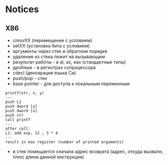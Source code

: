 # Notices

## X86

* cmovXX (перемещение с условием)
* setXX (установка бита с условием)
* аргументы через стек в обратном порядке
* удаление из стека лежит на вызывающем
* результат работы - в al, ax, eax (стандартные типы)
* дробные - в регистрах сопроцессора
* cdecl (декларация языка Си)  
* push/pop - стек
* base pointer - для доступа к локальным переменным

```
printf(str, x, y)
---
push L1
push dword [y]
push dword [x]
push str
call printf
---
after call:
L1: add esp, 12 ; 3 * 4 
---
result in eax register (number of printed arguments)
```
* в стек помещается сначала адрес возврата (адрес, откуда вызвали, плюс длина данной инструкции)   
